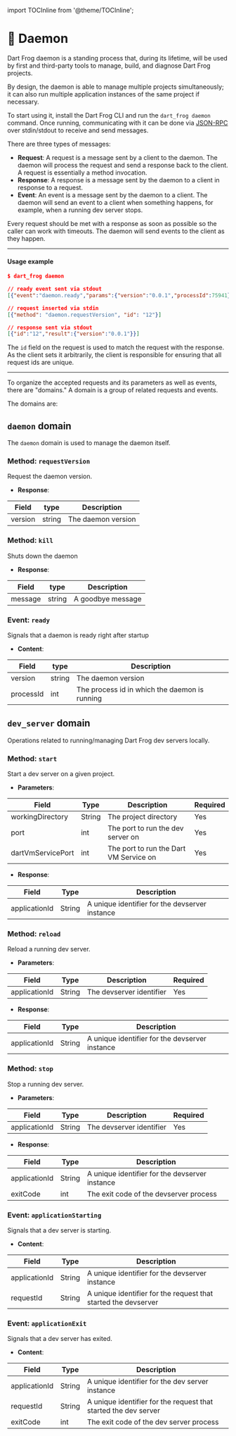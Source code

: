 import TOCInline from '@theme/TOCInline';

# 🧰 Daemon

Dart Frog daemon is a standing process that, during its lifetime, will be used by first and
third-party tools to manage, build, and diagnose Dart Frog projects.

By design, the daemon is able to manage multiple projects simultaneously; it can also run multiple
application instances of the same project if necessary.

To start using it, install the Dart Frog CLI and run the `dart_frog daemon` command. Once running, communicating with it can be done via [JSON-RPC](https://www.jsonrpc.org/) over stdin/stdout to receive and send messages.

There are three types of messages:

- **Request**: A request is a message sent by a client to the daemon. The daemon will process the
  request and send a response back to the client. A request is essentially a method invocation.
- **Response**: A response is a message sent by the daemon to a client in response to a request.
- **Event**: An event is a message sent by the daemon to a client. The daemon will send an event to
  a client when something happens, for example, when a running dev server stops.

Every request should be met with a response as soon as possible so the caller can work with
timeouts. The daemon will send events to the client as they happen.

---

#### Usage example

```json
$ dart_frog daemon

// ready event sent via stdout
[{"event":"daemon.ready","params":{"version":"0.0.1","processId":75941}}]

// request inserted via stdin
[{"method": "daemon.requestVersion", "id": "12"}]

// response sent via stdout
[{"id":"12","result":{"version":"0.0.1"}}]

```

The `id` field on the request is used to match the request with the response. As the client sets it arbitrarily, the client is responsible for ensuring that all request ids are unique.

---

To organize the accepted requests and its parameters as well as events, there are "domains." A
domain is a group of related requests and events.

The domains are:

<TOCInline toc={toc} />

## `daemon` domain

The `daemon` domain is used to manage the daemon itself.

### Method: `requestVersion`

Request the daemon version.

- **Response**:

| Field   | type   | Description        |
| ------- | ------ | ------------------ |
| version | string | The daemon version |

### Method: `kill`

Shuts down the daemon

- **Response**:

| Field   | type   | Description       |
| ------- | ------ | ----------------- |
| message | string | A goodbye message |

### Event: `ready`

Signals that a daemon is ready right after startup

- **Content**:

| Field     | type   | Description                                   |
| --------- | ------ | --------------------------------------------- |
| version   | string | The daemon version                            |
| processId | int    | The process id in which the daemon is running |

## `dev_server` domain

Operations related to running/managing Dart Frog dev servers locally.

### Method: `start`

Start a dev server on a given project.

- **Parameters**:

| Field             | Type   | Description                            | Required |
| ----------------- | ------ | -------------------------------------- | -------- |
| workingDirectory  | String | The project directory                  | Yes      |
| port              | int    | The port to run the dev server on      | Yes      |
| dartVmServicePort | int    | The port to run the Dart VM Service on | Yes      |

- **Response**:

| Field         | Type   | Description                                    |
| ------------- | ------ | ---------------------------------------------- |
| applicationId | String | A unique identifier for the devserver instance |

### Method: `reload`

Reload a running dev server.

- **Parameters**:

| Field         | Type   | Description              | Required |
| ------------- | ------ | ------------------------ | -------- |
| applicationId | String | The devserver identifier | Yes      |

- **Response**:

| Field         | Type   | Description                                    |
| ------------- | ------ | ---------------------------------------------- |
| applicationId | String | A unique identifier for the devserver instance |

### Method: `stop`

Stop a running dev server.

- **Parameters**:

| Field         | Type   | Description              | Required |
| ------------- | ------ | ------------------------ | -------- |
| applicationId | String | The devserver identifier | Yes      |

- **Response**:

| Field         | Type   | Description                                    |
| ------------- | ------ | ---------------------------------------------- |
| applicationId | String | A unique identifier for the devserver instance |
| exitCode      | int    | The exit code of the devserver process         |

### Event: `applicationStarting`

Signals that a dev server is starting.

- **Content**:

| Field         | Type   | Description                                                    |
| ------------- | ------ | -------------------------------------------------------------- |
| applicationId | String | A unique identifier for the devserver instance                 |
| requestId     | String | A unique identifier for the request that started the devserver |

### Event: `applicationExit`

Signals that a dev server has exited.

- **Content**:

| Field         | Type   | Description                                                     |
| ------------- | ------ | --------------------------------------------------------------- |
| applicationId | String | A unique identifier for the dev server instance                 |
| requestId     | String | A unique identifier for the request that started the dev server |
| exitCode      | int    | The exit code of the dev server process                         |
